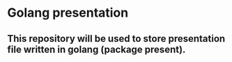 
# Golang presentation

## This repository will be used to store presentation file written in golang (package present).
